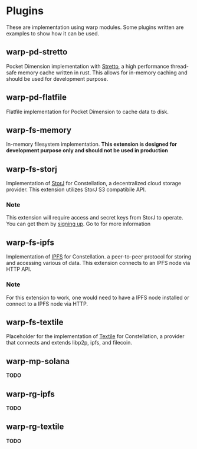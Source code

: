# Plugins

These are implementation using warp modules. Some plugins written are examples to show how it can be used. 

## warp-pd-stretto

Pocket Dimension implementation with [Stretto](https://github.com/al8n/stretto), a high performance thread-safe memory 
cache written in rust. This allows for in-memory caching and should be used for development purpose.

## warp-pd-flatfile

Flatfile implementation for Pocket Dimension to cache data to disk. 

## warp-fs-memory

In-memory filesystem implementation. **This extension is designed for development purpose only and should not be used in production**

## warp-fs-storj

Implementation of [StorJ](https://storj.io) for Constellation, a decentralized cloud storage provider. This extension utilizes StorJ S3 compatibile API. 

### Note

This extension will require access and secret keys from StorJ to operate. You can get them by [signing up](https://us1.storj.io/signup). Go to []() for more information

## warp-fs-ipfs

Implementation of [IPFS](https://ipfs.io/) for Constellation. a peer-to-peer protocol for storing and accessing various of data. This extension connects to an IPFS node via HTTP API. 

### Note

For this extension to work, one would need to have a IPFS node installed or connect to a IPFS node via HTTP. 

## warp-fs-textile

Placeholder for the implementation of [Textile](https://docs.textile.io/) for Constellation, a provider that connects and extends libp2p, ipfs, and filecoin. 

## warp-mp-solana

**TODO**

## warp-rg-ipfs

**TODO**

## warp-rg-textile 

**TODO**